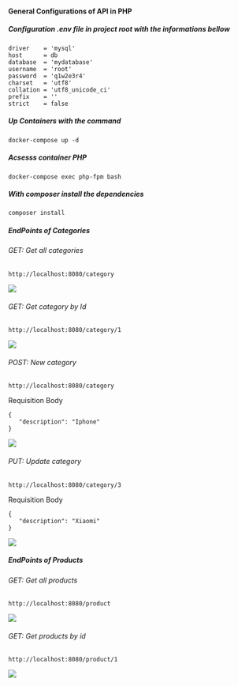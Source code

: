 #### General Configurations of API in PHP

#####  Configuration .env file in project root with the informations bellow

```
driver    = 'mysql'
host      = db
database  = 'mydatabase'
username  = 'root'
password  = 'q1w2e3r4'
charset   = 'utf8'
collation = 'utf8_unicode_ci'
prefix    = ''
strict    = false
```

##### Up Containers with the command

```
docker-compose up -d
```

##### Acsesss container PHP

```
docker-compose exec php-fpm bash
```
##### With composer install the dependencies

```
composer install
```

##### EndPoints of Categories

###### GET: Get all categories
```
http://localhost:8080/category
```

<img src="https://github.com/EliveltonEGS/API_PHP/assets/58617663/3644c9d0-354b-446a-9e24-5253895e65b5"/>

###### GET: Get category by Id
```
http://localhost:8080/category/1
```

<img src="https://github.com/EliveltonEGS/API_PHP/assets/58617663/851480f5-9ae1-4907-a885-e5b8f52e2192"/>

###### POST: New category
```
http://localhost:8080/category
```

Requisition Body
```
{
   "description": "Iphone"
}
```

<img src="https://github.com/EliveltonEGS/API_PHP/assets/58617663/2fb2bb74-745c-471b-8259-d3c5a6a78bc9"/>

###### PUT: Update category
```
http://localhost:8080/category/3
```

Requisition Body
```
{
   "description": "Xiaomi"
}
```

<img src="https://github.com/EliveltonEGS/API_PHP/assets/58617663/b79eff32-6077-4ac4-8f33-ea4faa262765"/>

##### EndPoints of Products

###### GET: Get all products
```
http://localhost:8080/product
```

<img src="https://github.com/EliveltonEGS/API_PHP/assets/58617663/dc9ab542-cf56-4946-b4de-5daeab162f2e"/>

###### GET: Get products by id

```
http://localhost:8080/product/1
```

<img src="https://github.com/EliveltonEGS/API_PHP/assets/58617663/3a2a204c-d7c8-4e6a-9758-a0130b355820"/>